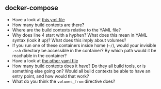 docker-compose
--------------

- Have a look at [this yml file](https://github.com/rvosa/arangs2016/blob/master/docker-compose.yml)
- How many build contexts are there?
- Where are the build contexts relative to the YAML file?
- Why does line 4 start with a hyphen? What does this mean in YAML syntax (look it up)? What does this imply about volumes?
- If you run one of these containers inside home (`~/`), would your invisible `.ssh` directory be accessible in the container? 
  By which path would it be reachable in the container?
- Have a look at [the other yaml file](https://github.com/rvosa/arangs2016/blob/master/docker-compose-data.yml)
- How many build contexts does it have? Do they all build tools, or is something else going on? Would all build contexts be able
  to have an entry point, and how would that work?
- What do you think the `volumes_from` directive does? 

<!-- https://docs.docker.com/compose/compose-file/#volumes-from -->
